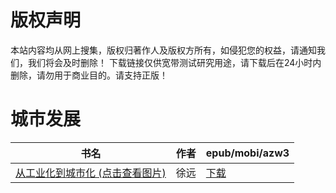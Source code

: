 # 版权声明

本站内容均从网上搜集，版权归著作人及版权方所有，如侵犯您的权益，请通知我们，我们将会及时删除！ 下载链接仅供宽带测试研究用途，请下载后在24小时内删除，请勿用于商业目的。请支持正版！

# 城市发展

| 书名 | 作者 | epub/mobi/azw3 |
| --- | --- | --- |
| [从工业化到城市化 (点击查看图片)](https://www.dushupai.com/attachment/2024/06/10/5d6adb21319f08f7.jpg) | 徐远 | [下载](https://url89.ctfile.com/f/31084289-1357001290-856734?p=8866) |
